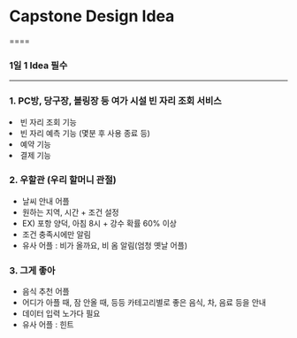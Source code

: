 # Capstone Design Idea
====    
### 1일 1 Idea 필수 
----
### 1. PC방, 당구장, 볼링장 등 여가 시설 빈 자리 조회 서비스
<li> 빈 자리 조회 기능
<li> 빈 자리 예측 기능 (몇분 후 사용 종료 등)
<li> 예약 기능
<li> 결제 기능 </li>

### 2. 우할관 (우리 할머니 관절)
+ 날씨 안내 어플
+ 원하는 지역, 시간 + 조건 설정
+ EX) 포항 양덕, 아침 8시 + 강수 확률 60% 이상
+ 조건 충족시에만 알림
+ 유사 어플 : 비가 올까요, 비 옴 알림(엄청 옛날 어플)

### 3. 그게 좋아
+ 음식 추천 어플
+ 어디가 아플 때, 잠 안올 때, 등등 카테고리별로 좋은 음식, 차, 음료 등을 안내
+ 데이터 입력 노가다 필요
+ 유사 어플 : 힌트
